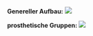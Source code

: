 **Genereller Aufbau:**
![](Pasted%20image%2020250510092438.png)

**prosthetische Gruppen:**
![](Pasted%20image%2020250510092613.png)
